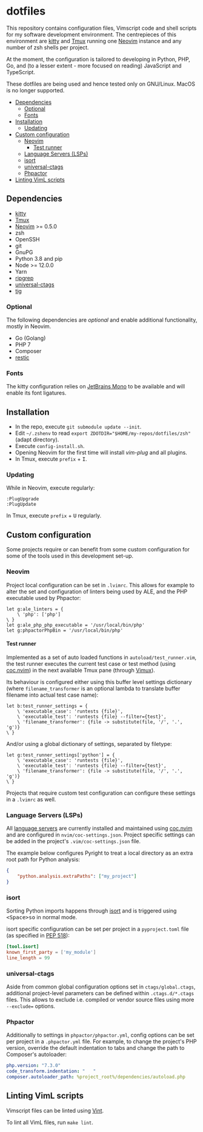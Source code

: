 # dotfiles

This repository contains configuration files, Vimscript code and shell scripts for my software development environment.
The centrepieces of this environment are [kitty](https://sw.kovidgoyal.net/kitty/) and [Tmux](https://github.com/tmux/tmux) running one [Neovim](https://neovim.io/) instance and any number of zsh shells per project.

At the moment, the configuration is tailored to developing in Python, PHP, Go, and (to a lesser extent - more focused on reading) JavaScript and TypeScript.

These dotfiles are being used and hence tested only on GNU/Linux. MacOS is no longer supported.

<!-- START doctoc generated TOC please keep comment here to allow auto update -->
<!-- DON'T EDIT THIS SECTION, INSTEAD RE-RUN doctoc TO UPDATE -->

- [Dependencies](#dependencies)
  - [Optional](#optional)
  - [Fonts](#fonts)
- [Installation](#installation)
  - [Updating](#updating)
- [Custom configuration](#custom-configuration)
  - [Neovim](#neovim)
    - [Test runner](#test-runner)
  - [Language Servers (LSPs)](#language-servers-lsps)
  - [isort](#isort)
  - [universal-ctags](#universal-ctags)
  - [Phpactor](#phpactor)
- [Linting VimL scripts](#linting-viml-scripts)

<!-- END doctoc generated TOC please keep comment here to allow auto update -->

## Dependencies

 * [kitty](https://sw.kovidgoyal.net/kitty/)
 * [Tmux](https://github.com/tmux/tmux)
 * [Neovim](https://neovim.io/) >= 0.5.0
 * zsh
 * OpenSSH
 * git
 * GnuPG
 * Python 3.8 and pip
 * Node >= 12.0.0
 * Yarn
 * [ripgrep](https://github.com/BurntSushi/ripgrep)
 * [universal-ctags](http://ctags.io/)
 * [tig](https://jonas.github.io/tig/)

### Optional

The following dependencies are _optional_ and enable additional functionality, mostly in Neovim.

 * Go (Golang)
 * PHP 7
 * Composer
 * [restic](https://restic.github.io/)

### Fonts

The kitty configuration relies on [JetBrains Mono](https://github.com/JetBrains/JetBrainsMono) to be available and will enable its font ligatures.

## Installation

 * In the repo, execute `git submodule update --init`.
 * Edit `~/.zshenv` to read `export ZDOTDIR="$HOME/my-repos/dotfiles/zsh"` (adapt directory).
 * Execute `config-install.sh`.
 * Opening Neovim for the first time will install _vim-plug_ and all plugins.
 * In Tmux, execute `prefix` + <kbd>I</kbd>.

### Updating

While in Neovim, execute regularly:

```
:PlugUpgrade
:PlugUpdate
```

In Tmux, execute `prefix` + <kbd>U</kbd> regularly.

## Custom configuration

Some projects require or can benefit from some custom configuration for some of the tools used in this development set-up.

### Neovim

Project local configuration can be set in `.lvimrc`. This allows for example to alter the set and configuration of linters being used by ALE, and the PHP executable used by Phpactor:

```viml
let g:ale_linters = {
    \ 'php': ['php']
\ }
let g:ale_php_php_executable = '/usr/local/bin/php'
let g:phpactorPhpBin = '/usr/local/bin/php'
```

#### Test runner

Implemented as a set of auto loaded functions in `autoload/test_runner.vim`, the test runner executes the current test case or test method (using [coc.nvim](https://github.com/neoclide/coc.nvim)) in the next available Tmux pane (through [Vimux](https://github.com/benmills/vimux)).

Its behaviour is configured either using this buffer level settings dictionary (where `filename_transformer` is an optional lambda to translate buffer filename into actual test case name):

```viml
let b:test_runner_settings = {
    \ 'executable_case': 'runtests {file}',
    \ 'executable_test': 'runtests {file} --filter={test}',
    \ 'filename_transformer': {file -> substitute(file, '/', '.', 'g')}
\ }
```

And/or using a global dictionary of settings, separated by filetype:

```viml
let g:test_runner_settings['python'] = {
    \ 'executable_case': 'runtests {file}',
    \ 'executable_test': 'runtests {file} --filter={test}',
    \ 'filename_transformer': {file -> substitute(file, '/', '.', 'g')}
\ }
```

Projects that require custom test configuration can configure these settings in a `.lvimrc` as well.

### Language Servers (LSPs)

All [language servers](https://langserver.org/) are currently installed and maintained using [coc.nvim](https://github.com/neoclide/coc.nvim) and are configured in `nvim/coc-settings.json`. Project specific settings can be added in the project's `.vim/coc-settings.json` file.

The example below configures Pyright to treat a local directory as an extra root path for Python analysis:

```json
{
    "python.analysis.extraPaths": ["my_project"]
}
```

### isort

Sorting Python imports happens through [isort](https://pycqa.github.io/isort/) and is triggered using <kbd>&lt;Space&gt;so</kbd> in normal mode.

isort specific configuration can be set per project in a `pyproject.toml` file (as specified in [PEP 518](https://www.python.org/dev/peps/pep-0518/)):

```toml
[tool.isort]
known_first_party = ['my_module']
line_length = 99
```

### universal-ctags

Aside from common global configuration options set in `ctags/global.ctags`, additional project-level parameters can be defined within `.ctags.d/*.ctags` files. This allows to exclude i.e. compiled or vendor source files using more `--exclude=` options.

### Phpactor

Additionally to settings in `phpactor/phpactor.yml`, config options can be set per project in a `.phpactor.yml` file. For example, to change the project's PHP version, override the default indentation to tabs and change the path to Composer's autoloader:

```yaml
php.version: "7.3.0"
code_transform.indentation: "	"
composer.autoloader_path: %project_root%/dependencies/autoload.php
```

## Linting VimL scripts

Vimscript files can be linted using [Vint](https://github.com/Vimjas/vint).

To lint all VimL files, run `make lint`.
